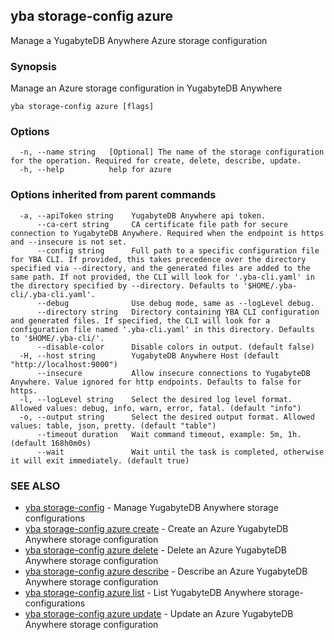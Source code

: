 ## yba storage-config azure

Manage a YugabyteDB Anywhere Azure storage configuration

### Synopsis

Manage an Azure storage configuration in YugabyteDB Anywhere

```
yba storage-config azure [flags]
```

### Options

```
  -n, --name string   [Optional] The name of the storage configuration for the operation. Required for create, delete, describe, update.
  -h, --help          help for azure
```

### Options inherited from parent commands

```
  -a, --apiToken string    YugabyteDB Anywhere api token.
      --ca-cert string     CA certificate file path for secure connection to YugabyteDB Anywhere. Required when the endpoint is https and --insecure is not set.
      --config string      Full path to a specific configuration file for YBA CLI. If provided, this takes precedence over the directory specified via --directory, and the generated files are added to the same path. If not provided, the CLI will look for '.yba-cli.yaml' in the directory specified by --directory. Defaults to '$HOME/.yba-cli/.yba-cli.yaml'.
      --debug              Use debug mode, same as --logLevel debug.
      --directory string   Directory containing YBA CLI configuration and generated files. If specified, the CLI will look for a configuration file named '.yba-cli.yaml' in this directory. Defaults to '$HOME/.yba-cli/'.
      --disable-color      Disable colors in output. (default false)
  -H, --host string        YugabyteDB Anywhere Host (default "http://localhost:9000")
      --insecure           Allow insecure connections to YugabyteDB Anywhere. Value ignored for http endpoints. Defaults to false for https.
  -l, --logLevel string    Select the desired log level format. Allowed values: debug, info, warn, error, fatal. (default "info")
  -o, --output string      Select the desired output format. Allowed values: table, json, pretty. (default "table")
      --timeout duration   Wait command timeout, example: 5m, 1h. (default 168h0m0s)
      --wait               Wait until the task is completed, otherwise it will exit immediately. (default true)
```

### SEE ALSO

* [yba storage-config](yba_storage-config.md)	 - Manage YugabyteDB Anywhere storage configurations
* [yba storage-config azure create](yba_storage-config_azure_create.md)	 - Create an Azure YugabyteDB Anywhere storage configuration
* [yba storage-config azure delete](yba_storage-config_azure_delete.md)	 - Delete an Azure YugabyteDB Anywhere storage configuration
* [yba storage-config azure describe](yba_storage-config_azure_describe.md)	 - Describe an Azure YugabyteDB Anywhere storage configuration
* [yba storage-config azure list](yba_storage-config_azure_list.md)	 - List YugabyteDB Anywhere storage-configurations
* [yba storage-config azure update](yba_storage-config_azure_update.md)	 - Update an Azure YugabyteDB Anywhere storage configuration

